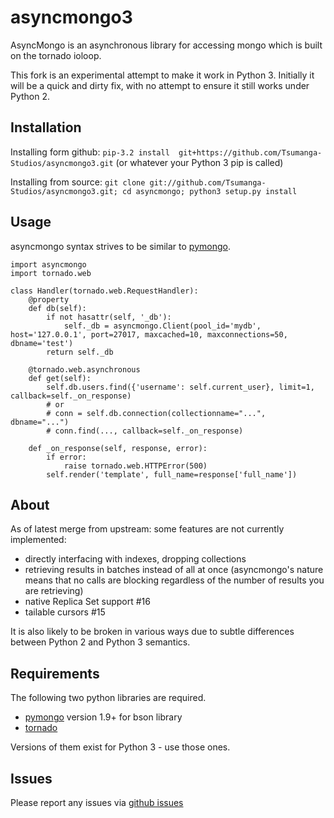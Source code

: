 asyncmongo3
===========

AsyncMongo is an asynchronous library for accessing mongo 
which is built on the tornado ioloop.

This fork is an experimental attempt to make it work in Python 3.
Initially it will be a quick and dirty fix, with no attempt to
ensure it still works under Python 2.

Installation
------------

Installing form github: `pip-3.2 install  git+https://github.com/Tsumanga-Studios/asyncmongo3.git`
(or whatever your Python 3 pip is called)

Installing from source: `git clone git://github.com/Tsumanga-Studios/asyncmongo3.git; cd asyncmongo; python3 setup.py install`

Usage
-----

asyncmongo syntax strives to be similar to [pymongo](http://api.mongodb.org/python/current/api/pymongo/collection.html).

    import asyncmongo
    import tornado.web
    
    class Handler(tornado.web.RequestHandler):
        @property
        def db(self):
            if not hasattr(self, '_db'):
                self._db = asyncmongo.Client(pool_id='mydb', host='127.0.0.1', port=27017, maxcached=10, maxconnections=50, dbname='test')
            return self._db
    
        @tornado.web.asynchronous
        def get(self):
            self.db.users.find({'username': self.current_user}, limit=1, callback=self._on_response)
            # or
            # conn = self.db.connection(collectionname="...", dbname="...")
            # conn.find(..., callback=self._on_response)
    
        def _on_response(self, response, error):
            if error:
                raise tornado.web.HTTPError(500)
            self.render('template', full_name=response['full_name'])

About
-----

As of latest merge from upstream: some features are not currently implemented: 

* directly interfacing with indexes, dropping collections
* retrieving results in batches instead of all at once 
(asyncmongo's nature means that no calls are blocking regardless of the number of results you are retrieving)
* native Replica Set support #16
* tailable cursors #15

It is also likely to be broken in various ways due to subtle differences between Python 2 and Python 3 semantics.


Requirements
------------
The following two python libraries are required.

* [pymongo](http://github.com/mongodb/mongo-python-driver) version 1.9+ for bson library
* [tornado](http://github.com/facebook/tornado)

Versions of them exist for Python 3 - use those ones.

Issues
------

Please report any issues via [github issues](https://github.com/Tsumanga-Studios/asyncmongo3/issues)

